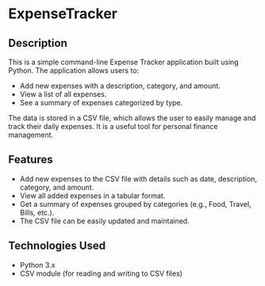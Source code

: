 # ExpenseTracker
## Description
This is a simple command-line Expense Tracker application built using Python. The application allows users to:
- Add new expenses with a description, category, and amount.
- View a list of all expenses.
- See a summary of expenses categorized by type.

The data is stored in a CSV file, which allows the user to easily manage and track their daily expenses. It is a useful tool for personal finance management.

## Features
- Add new expenses to the CSV file with details such as date, description, category, and amount.
- View all added expenses in a tabular format.
- Get a summary of expenses grouped by categories (e.g., Food, Travel, Bills, etc.).
- The CSV file can be easily updated and maintained.

## Technologies Used
- Python 3.x
- CSV module (for reading and writing to CSV files)

